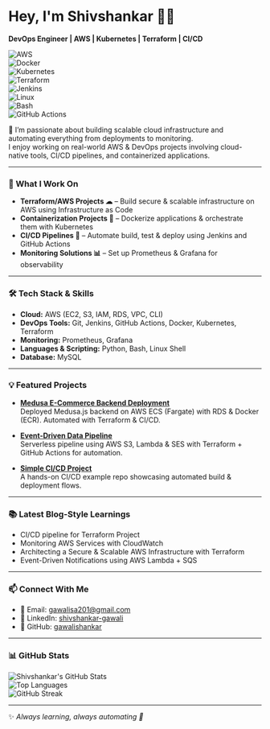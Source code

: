 # Hey, I'm Shivshankar 👨‍💻  
**DevOps Engineer | AWS | Kubernetes | Terraform | CI/CD**

![AWS](https://img.shields.io/badge/AWS-232F3E?style=for-the-badge&logo=amazonaws&logoColor=white)  
![Docker](https://img.shields.io/badge/Docker-2496ED?style=for-the-badge&logo=docker&logoColor=white)  
![Kubernetes](https://img.shields.io/badge/Kubernetes-326CE5?style=for-the-badge&logo=kubernetes&logoColor=white)  
![Terraform](https://img.shields.io/badge/Terraform-844FBA?style=for-the-badge&logo=terraform&logoColor=white)  
![Jenkins](https://img.shields.io/badge/Jenkins-D24939?style=for-the-badge&logo=jenkins&logoColor=white)  
![Linux](https://img.shields.io/badge/Linux-FCC624?style=for-the-badge&logo=linux&logoColor=black)  
![Bash](https://img.shields.io/badge/Bash-4EAA25?style=for-the-badge&logo=gnubash&logoColor=white)  
![GitHub Actions](https://img.shields.io/badge/GitHub%20Actions-2088FF?style=for-the-badge&logo=githubactions&logoColor=white)

🌟 I’m passionate about building scalable cloud infrastructure and automating everything from deployments to monitoring.  
I enjoy working on real-world AWS & DevOps projects involving cloud-native tools, CI/CD pipelines, and containerized applications.  

---

### 🚀 What I Work On
- **Terraform/AWS Projects ☁** – Build secure & scalable infrastructure on AWS using Infrastructure as Code  
- **Containerization Projects 🐳** – Dockerize applications & orchestrate them with Kubernetes  
- **CI/CD Pipelines 🔗** – Automate build, test & deploy using Jenkins and GitHub Actions  
- **Monitoring Solutions 📊** – Set up Prometheus & Grafana for observability  

---

### 🛠️ Tech Stack & Skills
- **Cloud:** AWS (EC2, S3, IAM, RDS, VPC, CLI)  
- **DevOps Tools:** Git, Jenkins, GitHub Actions, Docker, Kubernetes, Terraform  
- **Monitoring:** Prometheus, Grafana  
- **Languages & Scripting:** Python, Bash, Linux Shell  
- **Database:** MySQL  

---

### 💡 Featured Projects

- **[Medusa E-Commerce Backend Deployment](https://github.com/gawalishankar/medusa_project)**  
  Deployed Medusa.js backend on AWS ECS (Fargate) with RDS & Docker (ECR). Automated with Terraform & CI/CD.  

- **[Event-Driven Data Pipeline](https://github.com/gawalishankar/event-driven-data-pipeline)**  
  Serverless pipeline using AWS S3, Lambda & SES with Terraform + GitHub Actions for automation.  

- **[Simple CI/CD Project](https://github.com/gawalishankar/simple-CI-CD-project)**  
  A hands-on CI/CD example repo showcasing automated build & deployment flows.  

---

### 📚 Latest Blog-Style Learnings
- CI/CD pipeline for Terraform Project  
- Monitoring AWS Services with CloudWatch  
- Architecting a Secure & Scalable AWS Infrastructure with Terraform  
- Event-Driven Notifications using AWS Lambda + SQS  

---

### 📫 Connect With Me
- 📧 Email: gawalisa201@gmail.com  
- 💼 LinkedIn: [shivshankar-gawali](https://www.linkedin.com/in/shivshankar-gawali-80b994219)  
- 🐙 GitHub: [gawalishankar](https://github.com/gawalishankar)  

---

### 📊 GitHub Stats
![Shivshankar's GitHub Stats](https://github-readme-stats.vercel.app/api?username=gawalishankar&show_icons=true&theme=tokyonight)  
![Top Languages](https://github-readme-stats.vercel.app/api/top-langs/?username=gawalishankar&layout=compact&theme=tokyonight)  
![GitHub Streak](https://streak-stats.demolab.com?user=gawalishankar&theme=tokyonight&hide_border=true)  

---

✨ *Always learning, always automating 🚀*  
